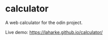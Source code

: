 # calculator
A web calculator for the odin project.
 
 Live demo: https://laharke.github.io/calculator/
